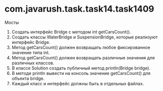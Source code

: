 # com.javarush.task.task14.task1409
Мосты


1. Создать интерфейс Bridge с методом int getCarsCount().
2. Создать классы WaterBridge и SuspensionBridge, которые реализуют интерфейс Bridge.
3. Метод getCarsCount() должен возвращать любое фиксированное значение типа int.
4. Метод getCarsCount() должен возвращать различные значения для различных классов.
5. В классе Solution создать публичный метод println(Bridge bridge).
6. В методе println вывести на консоль значение getCarsCount() для объекта bridge.
7. Каждый класс и интерфейс должны быть в отдельных файлах.
